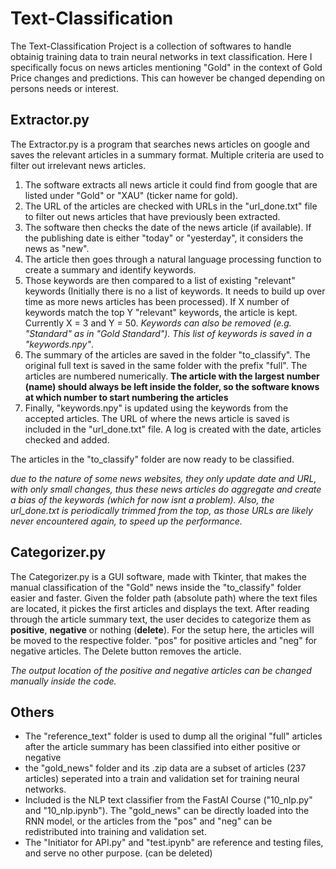 # Text-Classification

The Text-Classification Project is a collection of softwares to handle obtainig training data to train neural networks in text classification. Here I specifically focus on news articles mentioning "Gold" in the context of Gold Price changes and predictions. This can however be changed depending on persons needs or interest.

## Extractor.py

The Extractor.py is a program that searches news articles on google and saves the relevant articles in a summary format. Multiple criteria are used to filter out irrelevant news articles.

1. The software extracts all news article it could find from google that are listed under "Gold" or "XAU" (ticker name for gold).
2. The URL of the articles are checked with URLs in the "url_done.txt" file to filter out news articles that have previously been extracted.
3. The software then checks the date of the news article (if available). If the publishing date is either "today" or "yesterday", it considers the news as "new".
4. The article then goes through a natural language processing function to create a summary and identify keywords.
5. Those keywords are then compared to a list of existing "relevant" keywords (Initially there is no a list of keywords. It needs to build up over time as more news articles has been processed). If X number of keywords match the top Y "relevant" keywords, the article is kept. Currently X = 3 and Y = 50. *Keywords can also be removed (e.g. "Standard" as in "Gold Standard"). This list of keywords is saved in a "keywords.npy"*.
6. The summary of the articles are saved in the folder "to_classify". The original full text is saved in the same folder with the prefix "full". The articles are numbered numerically. **The article with the largest number (name) should always be left inside the folder, so the software knows at which number to start numbering the articles**
7. Finally, "keywords.npy" is updated using the keywords from the accepted articles. The URL of where the news article is saved is included in the "url_done.txt" file. A log is created with the date, articles checked and added.

The articles in the "to_classify" folder are now ready to be classified.

*due to the nature of some news websites, they only update date and URL, with only small changes, thus these news articles do aggregate and create a bias of the keywords (which for now isnt a problem). Also, the url_done.txt is periodically trimmed from the top, as those URLs are likely never encountered again, to speed up the performance.*

## Categorizer.py

The Categorizer.py is a GUI software, made with Tkinter, that makes the manual classification of the "Gold" news inside the "to_classify" folder easier and faster. Given the folder path (absolute path) where the text files are located, it pickes the first articles and displays the text. After reading through the article summary text, the user decides to categorize them as **positive**, **negative** or nothing (**delete**). For the setup here, the articles will be moved to the respective folder. "pos" for positive articles and "neg" for negative articles. The Delete button removes the article.

*The output location of the positive and negative articles can be changed manually inside the code.*

## Others

* The "reference_text" folder is used to dump all the original "full" articles after the article summary has been classified into either positive or negative
* the "gold_news" folder and its .zip data are a subset of articles (237 articles) seperated into a train and validation set for training neural networks.
* Included is the NLP text classifier from the FastAI Course ("10_nlp.py" and "10_nlp.ipynb"). The "gold_news" can be directly loaded into the RNN model, or the articles from the "pos" and "neg" can be redistributed into training and validation set.
* The "Initiator for API.py" and "test.ipynb" are reference and testing files, and serve no other purpose. (can be deleted)
